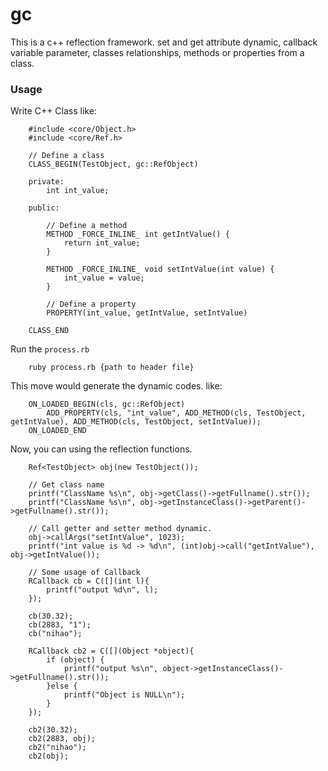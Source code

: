# gc
This is a c++ reflection framework. set and get attribute dynamic, callback
variable parameter, classes relationships, methods or properties from a class.

### Usage

Write C++ Class like:

        #include <core/Object.h>
        #include <core/Ref.h>

        // Define a class
        CLASS_BEGIN(TestObject, gc::RefObject)

        private:
            int int_value;

        public:

            // Define a method
            METHOD _FORCE_INLINE_ int getIntValue() {
                return int_value;
            }

            METHOD _FORCE_INLINE_ void setIntValue(int value) {
                int_value = value;
            }

            // Define a property
            PROPERTY(int_value, getIntValue, setIntValue)

        CLASS_END

Run the `process.rb`

        ruby process.rb {path to header file}

This move would generate the dynamic codes. like:

        ON_LOADED_BEGIN(cls, gc::RefObject)
            ADD_PROPERTY(cls, "int_value", ADD_METHOD(cls, TestObject, getIntValue), ADD_METHOD(cls, TestObject, setIntValue));
        ON_LOADED_END

Now, you can using the reflection functions.

        Ref<TestObject> obj(new TestObject());

        // Get class name
        printf("ClassName %s\n", obj->getClass()->getFullname().str());
        printf("ClassName %s\n", obj->getInstanceClass()->getParent()->getFullname().str());

        // Call getter and setter method dynamic.
        obj->callArgs("setIntValue", 1023);
        printf("int value is %d -> %d\n", (int)obj->call("getIntValue"), obj->getIntValue());

        // Some usage of Callback
        RCallback cb = C([](int l){
            printf("output %d\n", l);
        });

        cb(30.32);
        cb(2883, "1");
        cb("nihao");

        RCallback cb2 = C([](Object *object){
            if (object) {
                printf("output %s\n", object->getInstanceClass()->getFullname().str());
            }else {
                printf("Object is NULL\n");
            }
        });

        cb2(30.32);
        cb2(2883, obj);
        cb2("nihao");
        cb2(obj);

